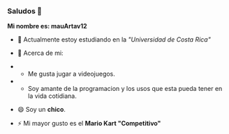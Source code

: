 ### Saludos 👋

**Mi nombre es: mauArtav12**

- 🌱 Actualmente estoy estudiando en la *"Universidad de Costa Rica"*

- 💬 Acerca de mi:
- - Me gusta jugar a videojuegos.
- - Soy amante de la programacion y los usos que esta pueda tener en la vida cotidiana.
        
- 😄 Soy un **chico**.
- ⚡ Mi mayor gusto es el **Mario Kart "Competitivo"**

